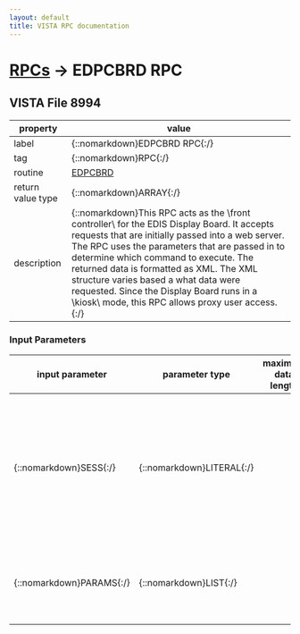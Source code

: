 ```yaml
---
layout: default
title: VISTA RPC documentation
---
```




# [RPCs](TableOfContent.md) &#8594; EDPCBRD RPC 


 ## VISTA File 8994 


 property | value 
--- | --- 
 label | {::nomarkdown}EDPCBRD RPC{:/}
 tag | {::nomarkdown}RPC{:/}
 routine | [EDPCBRD](http://code.osehra.org/dox/Routine_EDPCBRD_source.html)
 return value type | {::nomarkdown}ARRAY{:/}
 description | {::nomarkdown}This RPC acts as the \front controller\ for the EDIS Display Board.  It accepts requests that are initially passed into a web server.  The RPC uses the parameters that are passed in to determine which command to execute.  The returned data is formatted as XML.  The XML structure varies based a what data were requested. Since the Display Board runs in a \kiosk\ mode, this RPC allows proxy user access.{:/}

### Input Parameters

| input parameter | parameter type | maximum data length | required | description | 
| --- | --- | --- | --- | --- | 
| {::nomarkdown}SESS{:/} | {::nomarkdown}LITERAL{:/} |  | {::nomarkdown}true{:/} | {::nomarkdown}This identifies the user and site that are passed in from the Java middle tier.  In cases when the display board is running with a proxy user (in kiosk mode), the SSL configuration will determine the user and site.{:/} | 
| {::nomarkdown}PARAMS{:/} | {::nomarkdown}LIST{:/} |  |  | {::nomarkdown}This is a list of parameters that were passed to the Java middle tier via an HTTP Post message.{:/} | {::nomarkdown} <br/><br/><p style="font-size: 11px">Generated on January 14th 2017, 7:36:25 am</p>{:/}